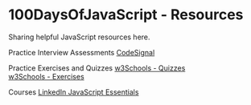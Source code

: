 # 100DaysOfJavaScript - Resources

Sharing helpful JavaScript resources here.

Practice Interview Assessments
[CodeSignal](https://codesignal.com/)

Practice Exercises and Quizzes
[w3Schools - Quizzes](https://www.w3schools.com/quiztest/default.asp)
</br>
[w3Schools - Exercises](https://www.w3schools.com/exercises/index.php)

Courses
[LinkedIn JavaScript Essentials](https://www.linkedin.com/learning-login/share?forceAccount=false&redirect=https%3A%2F%2Fwww.linkedin.com%2Flearning%2Fjavascript-essential-training%3Ftrk%3Dshare_ent_url%26shareId%3DQi9J%252BvoBQiyz%252FEwL40riWQ%253D%253D)
